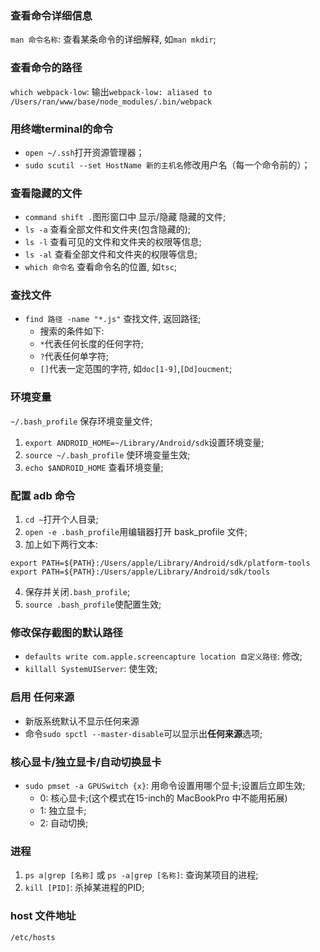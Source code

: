 ### 查看命令详细信息
`man 命令名称`: 查看某条命令的详细解释, 如`man mkdir`;

### 查看命令的路径
`which webpack-low`: 输出`webpack-low: aliased to /Users/ran/www/base/node_modules/.bin/webpack`

### 用终端terminal的命令
* `open ~/.ssh`打开资源管理器；
* `sudo scutil --set HostName 新的主机名`修改用户名（每一个命令前的）；

### 查看隐藏的文件
* `command shift .`图形窗口中 显示/隐藏 隐藏的文件;
* `ls -a` 查看全部文件和文件夹(包含隐藏的);
* `ls -l` 查看可见的文件和文件夹的权限等信息;
* `ls -al` 查看全部文件和文件夹的权限等信息;
* `which 命令名` 查看命令名的位置, 如`tsc`;

### 查找文件
* `find 路径 -name "*.js"` 查找文件, 返回路径;
    * 搜索的条件如下:
    * `*`代表任何长度的任何字符;
    * `?`代表任何单字符;
    * `[]`代表一定范围的字符, 如`doc[1-9]`,`[Dd]oucment`;

### 环境变量
`~/.bash_profile` 保存环境变量文件;
1. `export ANDROID_HOME=~/Library/Android/sdk`设置环境变量;
2. `source ~/.bash_profile` 使环境变量生效;
3. `echo $ANDROID_HOME` 查看环境变量;

### 配置 adb 命令
1. `cd ~`打开个人目录;
2. `open -e .bash_profile`用编辑器打开 bask_profile 文件;
3. 加上如下两行文本:
```
export PATH=${PATH}:/Users/apple/Library/Android/sdk/platform-tools
export PATH=${PATH}:/Users/apple/Library/Android/sdk/tools
```
4. 保存并关闭`.bash_profile`;
5. `source .bash_profile`使配置生效;



### 修改保存截图的默认路径
* `defaults write com.apple.screencapture location 自定义路径`: 修改;
* `killall SystemUIServer`: 使生效;


### 启用 任何来源
* 新版系统默认不显示任何来源
* 命令`sudo spctl --master-disable`可以显示出**任何来源**选项;

### 核心显卡/独立显卡/自动切换显卡
* `sudo pmset -a GPUSwitch {x}`: 用命令设置用哪个显卡;设置后立即生效;
    * 0: 核心显卡;(这个模式在15-inch的 MacBookPro 中不能用拓展)
    * 1: 独立显卡;
    * 2: 自动切换;


### 进程
1. `ps a|grep [名称]` 或 `ps -a|grep [名称]`: 查询某项目的进程;
2. `kill [PID]`: 杀掉某进程的PID;



### host 文件地址
`/etc/hosts`
